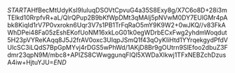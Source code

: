 $START$AHfBecMtUdyKsI9IuluqDSOVtCpvuG4a35S8Exy8g/X7C6o8D+28i3mTElkd10RrpfvR+aL/QlrQPup2B9bKfWpDMt3qMAlj5pNVwM0DY7EUlGMr4pAbk8KiqId1rV7P0vxrokn6Uqr3V7s1PB1TrFqRaO5mY9K9W2+0wJKQ//v83FkAWhDPei48Fa05zEshEKofUoNM16xkLoG01k0egWDrbECxFwg2yhdmWoqdut5H23pVYReKAqq8J5J2frAV0oxc3UIqpJSmQ1f43qOyKIiHtd1YYrqekgydPfdVUlcSC3iLQdS7BpGpMYvj4rDGS5wPhWd/1AKjD8Br9gOUtrn9SlEfoo2dbuZ3Fdmr23qpN9M/mbc8+APIZS8CWwggunqFIQl5XWDaXlkwj1TFxNEBZchDzusA4iw+HjtuYJU=$END$
